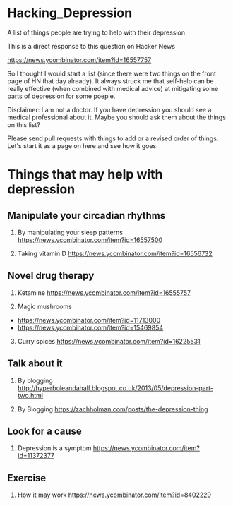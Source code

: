 # Hacking_Depression
A list of things people are trying to help with their depression

This is a direct response to this question on Hacker News

https://news.ycombinator.com/item?id=16557757

So I thought I would start a list (since there were two things on the front page of HN that day already). It always struck me that self-help can be really effective (when combined with medical advice) at mitigating some parts of depression for some poeple.

Disclaimer: I am not a doctor. If you have depression you should see a medical professional about it. Maybe you should ask them about the things on this list?

Please send pull requests with things to add or a revised order of things. Let's start it as a page on here and see how it goes.

# Things that may help with depression

## Manipulate your circadian rhythms

1. By manipulating your sleep patterns https://news.ycombinator.com/item?id=16557500

2. Taking vitamin D https://news.ycombinator.com/item?id=16556732


## Novel drug therapy

1. Ketamine https://news.ycombinator.com/item?id=16555757

2. Magic mushrooms 
+ https://news.ycombinator.com/item?id=11713000 
+ https://news.ycombinator.com/item?id=15469854

3. Curry spices https://news.ycombinator.com/item?id=16225531

## Talk about it

1. By blogging http://hyperboleandahalf.blogspot.co.uk/2013/05/depression-part-two.html

2. By Blogging https://zachholman.com/posts/the-depression-thing

## Look for a cause

1. Depression is a symptom https://news.ycombinator.com/item?id=11372377


## Exercise

1. How it may work https://news.ycombinator.com/item?id=8402229

